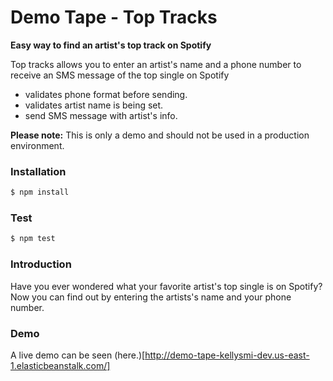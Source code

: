 Demo Tape - Top Tracks
======
**Easy way to find an artist's top track on Spotify**

Top tracks allows you to enter an artist's name and a phone number to receive an SMS message of the top single on Spotify

- validates phone format before sending.
- validates artist name is being set.
- send SMS message with artist's info.

**Please note:** This is only a demo and should not be used in a production environment.


### Installation
```bash
$ npm install
```

### Test
```bash
$ npm test
```
### Introduction
 Have you ever wondered what your favorite artist's top single is on Spotify?
 Now you can find out by entering the artists's name and your phone number.

 ### Demo
 A live demo can be seen (here.)[http://demo-tape-kellysmi-dev.us-east-1.elasticbeanstalk.com/]
